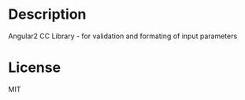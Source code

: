 # Description

Angular2 CC Library - for validation and formating of input parameters


# License

MIT
